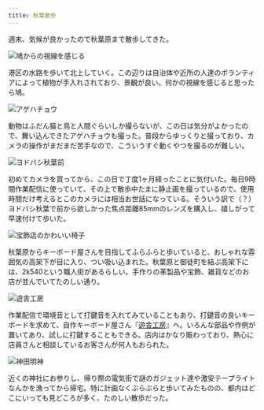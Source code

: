 ```yaml
---
title: 秋葉散歩
---
```

週末、気候が良かったので秋葉原まで散歩してきた。

![](https://lh5.googleusercontent.com/iXh1l_aqE1BSv9SUqR2rSsTlJGJfG47PjdVZXF10dZQIyu0eR5QftZrpcIVKjYCB-9WNzWxjqqFBbuwMZwv417kZ4uPLULpgJQ5TzXoSDe3f74l06BnvXCHT3T_EZXVkXQXyanA2uIuvcIUTx8xVHabputDdqpfE4zr350nBqkypvi6iI1tGWUoFamXy4w "鳩からの視線を感じる")

港区の水路を歩いて北上していく。この辺りは自治体や近所の人達のボランティアによって植物が手入れされており、景観が良い。何かの視線を感じると思ったら鳩。

![](https://lh6.googleusercontent.com/KaVm_qS22IOpzHGmYRehCfTL9ho4_W84j-3L_m6fuBN_hJgCl3DK3rpBQHMn2-P4y7iuwkA5oki1EMgbVvg1VPQlt4P7N3i2UYI-GDA5b-ZtLnqcSeCPeRe3VhSgBMmUYTx3_SpdEjizyQTWTCqYHqbY7xSvDfnsL6g17Ktwczt03_pnEBCQ-TdBuG4MkA "アゲハチョウ")

動物はふだん猫と鳥と人間ぐらいしか撮らないが、この日は気分がよかったので、舞い込んできたアゲハチョウも撮った。普段からゆっくりと撮っており、カメラの操作がまだまだ苦手なので、こういうすぐ動くやつを撮るのが難しい。

![](https://lh4.googleusercontent.com/zYEXA6-6vArDjK1HqhE6G9wGYN3zpOxABHGwVhzpnAysx2NBLIiwG4FA4U_28ATqhBe6bfCYSW4uFRGqmXMsO36A8iI-E_tzodvis1pmihDDH9PQWGU5xo-PKCtUK-xeMqSCn4wATvh1eeqaxoF6Tky0fJ4EUPngk8xbjl7mTx--Lzb049HtKH3CKmgknw "ヨドバシ秋葉前")

初めてカメラを買ってから、この日で丁度1ヶ月経ったことに気付いた。毎日9時間作業配信に使っていて、その上で散歩中たまに静止画を撮っているので、使用時間だけ考えるとこのカメラには相当お世話になっている。そういう訳で（？）ヨドバシ秋葉で前から欲しかった焦点距離85mmのレンズを購入し、嬉しがって早速付けて歩いた。

![](https://lh3.googleusercontent.com/F8KaftnsHRZhZSxFr8GWAMmT88w8fLyBL_7nvwTi0OujIY-ITuNlPDm6-WlFRXCfib2ajm2vW7v2fAoWFf1RiRvs8r31-37kgbVde2Qfi1m1Be1ZpKWrEv6ZpmdMWYMQZmuZAoH5IN1u65y56ipQat3MAJ6gvgB9xThCS7gpj6DPO5qy0IzkBZUd9LJu3g "宝飾店のかわいい椅子")

秋葉原からキーボード屋さんを目指してふらふらと歩いていると、おしゃれな雰囲気の高架下が目に入り、つい吸い込まれた。秋葉原と御徒町を結ぶ高架下には、2k540という職人街があるらしい。手作りの革製品や宝飾、雑貨などのお店が並んでいてたのしい通り。

![](https://lh4.googleusercontent.com/GmFGrw3150C7dqnqqmjTTecB9i6OHOfFvqQCgPP4qHYtA-V3nPVL5cwTUaY0Nv0KvKpMtgMzK9vBJdtMZP8-KVKgdajZ-9fNsc6jQKqG8jK9US5rCtilwV544E-ZV_OvQLmB12eufVA2LzX3Xf-L55DM9Le_R0CxfB3xP7XVH9divwDHaRj_ISPAgsoCyw "遊舎工房")

作業配信で環境音として打鍵音を入れてみていることもあり、打鍵音の良いキーボードを求めて、自作キーボード屋さん『[遊舎工房](https://yushakobo.jp/)』へ。いろんな部品や作例が置いてあり、試しに打鍵することもできる。店内はかなり賑わっており、熱心に店員さんと相談しているお客さんが何人もおられた。

![](https://lh3.googleusercontent.com/IlG5yKA1IjdITw-X4qmm0tN0dObx8kkKnBLpab8K2K3luYS3NyHI0I6tfqRLW0TxPDxLi2Snzc-v6YWATuhBNEucfD_Z6s5XqVA9-A6hnXE7X58nUSK1XcpwoS4pJrueeZsV96P6WTSp01_COisAcpv_ccvlYb2q8rUoxWvOoTEyrZ1zi8wpmTTqvt5IlQ "神田明神")

近くの神社にお参りし、帰り際の電気街で謎のガジェット達や激安テープライトなんかを漁ってから帰宅。特に計画なくぶらぶらと歩いてみたものの、都内はどこにいっても見どころが多く、たのしい散歩だった。
